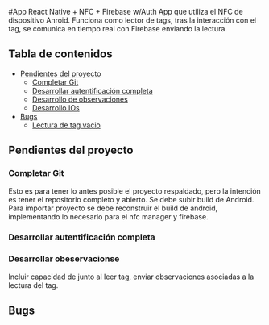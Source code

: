 #App React Native + NFC + Firebase w/Auth
App que utiliza el NFC de dispositivo Anroid.
Funciona como lector de tags, tras la interacción con el tag, se comunica en tiempo real con Firebase enviando la lectura.

## Tabla de contenidos

* [Pendientes del proyecto](#pendientes-del-proyecto)
  * [Completar Git](#npm-start)
  * [Desarrollar autentificación completa](#npm-start)  
  * [Desarrollo de observaciones](#npm-start)    
  * [Desarrollo IOs](#npm-start)    
* [Bugs](#bugs)
  * [Lectura de tag vacio](#npm-start)

## Pendientes del proyecto

### Completar Git
Esto es para tener lo antes posible el proyecto respaldado, pero la intención es tener el repositorio completo y abierto.
Se debe subir build de Android. 
Para importar proyecto se debe reconstruir el build de android, implementando lo necesario para el nfc manager y firebase.

### Desarrollar autentificación completa

### Desarrollar obeservacionse
Incluir capacidad de junto al leer tag, enviar observaciones asociadas a la lectura del tag.

## Bugs


